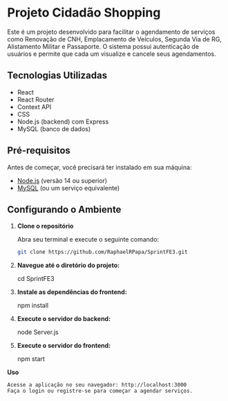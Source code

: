 # Projeto Cidadão Shopping

Este é um projeto desenvolvido para facilitar o agendamento de serviços como Renovação de CNH, Emplacamento de Veículos, Segunda Via de RG, Alistamento Militar e Passaporte. O sistema possui autenticação de usuários e permite que cada um visualize e cancele seus agendamentos.

## Tecnologias Utilizadas

- React
- React Router
- Context API
- CSS
- Node.js (backend) com Express
- MySQL (banco de dados)

## Pré-requisitos

Antes de começar, você precisará ter instalado em sua máquina:

- [Node.js](https://nodejs.org/) (versão 14 ou superior)
- [MySQL](https://www.mysql.com/) (ou um serviço equivalente)

## Configurando o Ambiente

1. **Clone o repositório**

   Abra seu terminal e execute o seguinte comando:

   ```bash
   git clone https://github.com/RaphaelRPapa/SprintFE3.git

2. **Navegue até o diretório do projeto:**
    
    cd SprintFE3

3. **Instale as dependências do frontend:**

    npm install

4. **Execute o servidor do backend:**

    node Server.js

4. **Execute o servidor do frontend:**

    npm start

**Uso**

    Acesse a aplicação no seu navegador: http://localhost:3000
    Faça o login ou registre-se para começar a agendar serviços.



